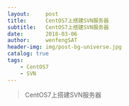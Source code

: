 ```yaml
---
layout:     post
title:      CentOS7上搭建SVN服务器
subtitle:   CentOS7上搭建SVN服务器
date:       2018-03-06
author:     wenfengSAT
header-img: img/post-bg-universe.jpg
catalog: true
tags:
    - CentOS7
    - SVN
---
```


>CentOS7上搭建SVN服务器

